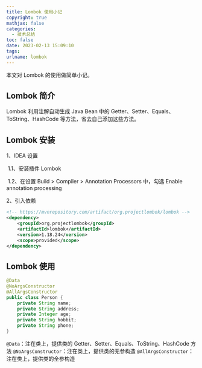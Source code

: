 ```yaml
---
title: Lombok 使用小记
copyright: true
mathjax: false
categories:
  - 技术总结
toc: false
date: 2023-02-13 15:09:10
tags:
urlname: lombok
---
```


本文对 Lombok 的使用做简单小记。<!--more-->

## Lombok 简介

Lombok 利用注解自动生成 Java Bean 中的 Getter、Setter、Equals、ToString、HashCode 等方法，省去自己添加这些方法。

## Lombok 安装

1、IDEA 设置

​	1.1、安装插件 Lombok

​	1.2、在设置 Build > Compiler > Annotation Processors 中，勾选 Enable annotation processing

2、引入依赖

```xml
<!-- https://mvnrepository.com/artifact/org.projectlombok/lombok -->
<dependency>
    <groupId>org.projectlombok</groupId>
    <artifactId>lombok</artifactId>
    <version>1.18.24</version>
    <scope>provided</scope>
</dependency>
```

## Lombok 使用

```java
@Data
@NoArgsConstructor
@AllArgsConstructor
public class Person {
    private String name;
    private String address;
    private Integer age;
    private String hobbit;
    private String phone;
}
```

`@Data`：注在类上，提供类的 Getter、Setter、Equals、ToString、HashCode 方法
`@NoArgsConstructor`：注在类上，提供类的无参构造
`@AllArgsConstructor`：注在类上，提供类的全参构造

